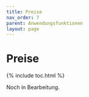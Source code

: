 ```yaml
---
title: Preise
nav_order: 7
parent: Anwendungsfunktionen
layout: page
---
```


# Preise
{% include toc.html %}

Noch in Bearbeitung.
